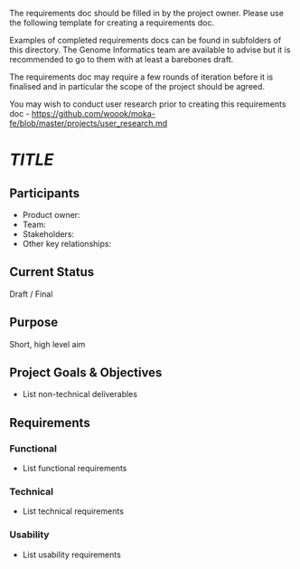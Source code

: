 The requirements doc should be filled in by the project owner. Please use the following template for creating a requirements doc.

Examples of completed requirements docs can be found in subfolders of this directory. The Genome Informatics team are available to advise but it is recommended to go to them with at least a barebones draft.

The requirements doc may require a few rounds of iteration before it is finalised and in particular the scope of the project should be agreed.

You may wish to conduct user research prior to creating this requirements doc - https://github.com/woook/moka-fe/blob/master/projects/user_research.md

# _TITLE_
## Participants
- Product owner: 
- Team: 
- Stakeholders: 
- Other key relationships: 

## Current Status
Draft / Final

## Purpose
Short, high level aim

## Project Goals & Objectives
* List non-technical deliverables

## Requirements
### Functional
* List functional requirements

### Technical
* List technical requirements

### Usability
- List usability requirements
